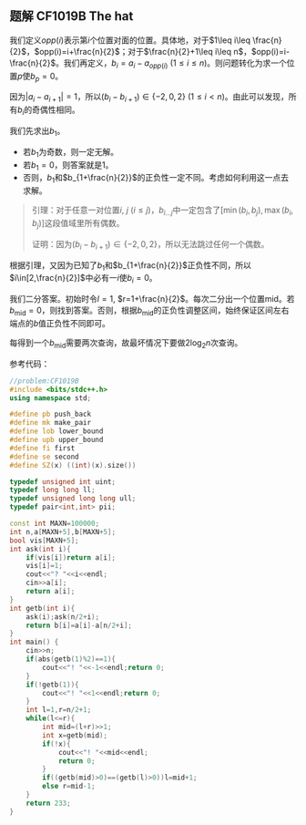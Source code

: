 ## 题解 CF1019B The hat

我们定义$opp(i)$表示第$i$个位置对面的位置。具体地，对于$1\leq i\leq \frac{n}{2}$，$opp(i)=i+\frac{n}{2}$；对于$\frac{n}{2}+1\leq i\leq n$，$opp(i)=i-\frac{n}{2}$。我们再定义，$b_i=a_i-a_{opp(i)}$ ($1\leq i\leq n$)。则问题转化为求一个位置$p$使$b_p=0$。

因为$|a_i-a_{i+1}|=1$，所以$(b_i-b_{i+1})\in\{-2,0,2\}$ ($1\leq i<n$)。由此可以发现，所有$b_i$的奇偶性相同。

我们先求出$b_1$。

- 若$b_1$为奇数，则一定无解。
- 若$b_1=0$，则答案就是$1$。
- 否则，$b_1$和$b_{1+\frac{n}{2}}$的正负性一定不同。考虑如何利用这一点去求解。

> 引理：对于任意一对位置$i$, $j$ ($i\leq j$)，$b_{i\dots j}$中一定包含了$[\min(b_i,b_j),\max(b_i,b_j)]$这段值域里所有偶数。
>
> 证明：因为$(b_i-b_{i+1})\in\{-2,0,2\}$，所以无法跳过任何一个偶数。

根据引理，又因为已知了$b_1$和$b_{1+\frac{n}{2}}$正负性不同，所以$i\in[2,\frac{n}{2}]$中必有一$i$使$b_i=0$。

我们二分答案。初始时令$l=1$, $r=1+\frac{n}{2}$。每次二分出一个位置$\text{mid}$。若$b_{\text{mid}}=0$，则找到答案。否则，根据$b_{\text{mid}}$的正负性调整区间，始终保证区间左右端点的$b$值正负性不同即可。

每得到一个$b_{\text{mid}}$需要两次查询，故最坏情况下要做$2\log_2n$次查询。

参考代码：

```cpp
//problem:CF1019B
#include <bits/stdc++.h>
using namespace std;

#define pb push_back
#define mk make_pair
#define lob lower_bound
#define upb upper_bound
#define fi first
#define se second
#define SZ(x) ((int)(x).size())

typedef unsigned int uint;
typedef long long ll;
typedef unsigned long long ull;
typedef pair<int,int> pii;

const int MAXN=100000;
int n,a[MAXN+5],b[MAXN+5];
bool vis[MAXN+5];
int ask(int i){
	if(vis[i])return a[i];
	vis[i]=1;
	cout<<"? "<<i<<endl;
	cin>>a[i];
	return a[i];
}
int getb(int i){
	ask(i);ask(n/2+i);
	return b[i]=a[i]-a[n/2+i];
}
int main() {
	cin>>n;
	if(abs(getb(1)%2)==1){
		cout<<"! "<<-1<<endl;return 0;
	}
	if(!getb(1)){
		cout<<"! "<<1<<endl;return 0;
	}
	int l=1,r=n/2+1;
	while(l<=r){
		int mid=(l+r)>>1;
		int x=getb(mid);
		if(!x){
			cout<<"! "<<mid<<endl;
			return 0;
		}
		if((getb(mid)>0)==(getb(l)>0))l=mid+1;
		else r=mid-1;
	}
	return 233;
}
```


